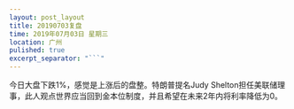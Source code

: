 ```yaml
---
layout: post_layout
title: 20190703复盘
time: 2019年07月03日 星期三
location: 广州
pulished: true
excerpt_separator: "```"
---
```



 今日大盘下跌1%，感觉是上涨后的盘整。特朗普提名Judy Shelton担任美联储理事，此人观点世界应当回到金本位制度，并且希望在未来2年内将利率降低为0。
 

 
 
